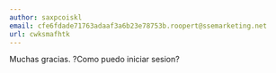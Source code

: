 ```yaml
---
author: saxpcoiskl
email: cfe6fdade71763adaaf3a6b23e78753b.roopert@ssemarketing.net
url: cwksmafhtk
---
```


Muchas gracias. ?Como puedo iniciar sesion?